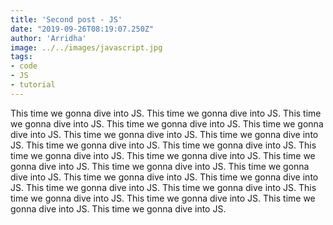 ```yaml
---
title: 'Second post - JS'
date: "2019-09-26T08:19:07.250Z"
author: 'Arridha'
image: ../../images/javascript.jpg
tags: 
- code
- JS
- tutorial
---
```


This time we gonna dive into JS. This time we gonna dive into JS. This time we gonna dive into JS. This time we gonna dive into JS. This time we gonna dive into JS. This time we gonna dive into JS. This time we gonna dive into JS. This time we gonna dive into JS. This time we gonna dive into JS. This time we gonna dive into JS. This time we gonna dive into JS. This time we gonna dive into JS. This time we gonna dive into JS. This time we gonna dive into JS. This time we gonna dive into JS. This time we gonna dive into JS. This time we gonna dive into JS. This time we gonna dive into JS. This time we gonna dive into JS. This time we gonna dive into JS. This time we gonna dive into JS. This time we gonna dive into JS. 